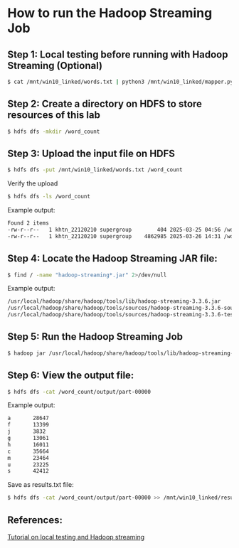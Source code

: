 # How to run the Hadoop Streaming Job
## Step 1: Local testing before running with Hadoop Streaming (Optional)
```bash
$ cat /mnt/win10_linked/words.txt | python3 /mnt/win10_linked/mapper.py | python3 /mnt/win10_linked/reducer.py
```
## Step 2: Create a directory on HDFS to store resources of this lab
```bash
$ hdfs dfs -mkdir /word_count
```
## Step 3: Upload the input file on HDFS
```bash
$ hdfs dfs -put /mnt/win10_linked/words.txt /word_count
```
Verify the upload
```bash
$ hdfs dfs -ls /word_count
```
Example output:
```bash
Found 2 items
-rw-r--r--   1 khtn_22120210 supergroup        404 2025-03-25 04:56 /word_count/script.py
-rw-r--r--   1 khtn_22120210 supergroup    4862985 2025-03-26 14:31 /word_count/words.txt
```
## Step 4: Locate the Hadoop Streaming JAR file:
```bash
$ find / -name "hadoop-streaming*.jar" 2>/dev/null
```
Example output:
```bash
/usr/local/hadoop/share/hadoop/tools/lib/hadoop-streaming-3.3.6.jar
/usr/local/hadoop/share/hadoop/tools/sources/hadoop-streaming-3.3.6-sources.jar
/usr/local/hadoop/share/hadoop/tools/sources/hadoop-streaming-3.3.6-test-sources.jar
```
## Step 5: Run the Hadoop Streaming Job
```bash
$ hadoop jar /usr/local/hadoop/share/hadoop/tools/lib/hadoop-streaming-3.3.6.jar -input /word_count/words.txt -output /word_count/output -mapper "python3 /mnt/win10_linked/mapper.py" -reducer "python3 /mnt/win10_linked/reducer.py"
```
## Step 6: View the output file:
```bash
$ hdfs dfs -cat /word_count/output/part-00000
```
Example output:
```bash
a       28647
f       13399
j       3832
g       13061
h       16011
c       35664
m       23464
u       23225
s       42412
```
Save as results.txt file:
```bash
$ hdfs dfs -cat /word_count/output/part-00000 >> /mnt/win10_linked/results.txt
```
## References:

[Tutorial on local testing and Hadoop streaming](https://www.geeksforgeeks.org/hadoop-streaming-using-python-word-count-problem/)

